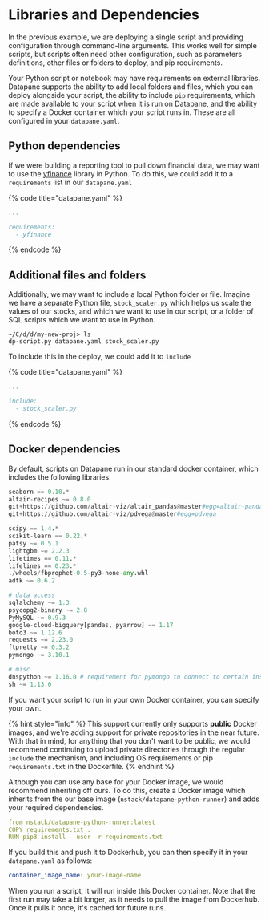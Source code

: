 # Libraries and Dependencies

In the previous example, we are deploying a single script and providing configuration through command-line arguments. This works well for simple scripts, but scripts often need other configuration, such as parameters definitions, other files or folders to deploy, and pip requirements.

Your Python script or notebook may have requirements on external libraries. Datapane supports the ability to add local folders and files, which you can deploy alongside your script, the ability to include `pip` requirements, which are made available to your script when it is run on Datapane, and the ability to specify a Docker container which your script runs in. These are all configured in your `datapane.yaml`.

## Python dependencies

If we were building a reporting tool to pull down financial data, we may want to use the [yfinance](https://pypi.org/project/yfinance/) library in Python. To do this, we could add it to a `requirements` list in our `datapane.yaml`

{% code title="datapane.yaml" %}
```yaml
...

requirements:
  - yfinance
```
{% endcode %}

## Additional files and folders

Additionally, we may want to include a local Python folder or file. Imagine we have a separate Python file, `stock_scaler.py` which helps us scale the values of our stocks, and which we want to use in our script, or a folder of SQL scripts which we want to use in Python.

```text
~/C/d/d/my-new-proj> ls
dp-script.py datapane.yaml stock_scaler.py
```

To include this in the deploy, we could add it to `include` 

{% code title="datapane.yaml" %}
```yaml
...

include:
  - stock_scaler.py
```
{% endcode %}

## Docker dependencies

By default, scripts on Datapane run in our standard docker container, which includes the following libraries.

```python
seaborn == 0.10.*
altair-recipes ~= 0.8.0
git+https://github.com/altair-viz/altair_pandas@master#egg=altair-pandas
git+https://github.com/altair-viz/pdvega@master#egg=pdvega

scipy == 1.4.*
scikit-learn == 0.22.*
patsy ~= 0.5.1
lightgbm ~= 2.2.3
lifetimes == 0.11.*
lifelines == 0.23.*
./wheels/fbprophet-0.5-py3-none-any.whl
adtk ~= 0.6.2

# data access
sqlalchemy ~= 1.3
psycopg2-binary ~= 2.8
PyMySQL ~= 0.9.3
google-cloud-bigquery[pandas, pyarrow] ~= 1.17
boto3 ~= 1.12.6
requests ~= 2.23.0
ftpretty ~= 0.3.2
pymongo ~= 3.10.1

# misc
dnspython ~= 1.16.0 # requirement for pymongo to connect to certain instances
sh ~= 1.13.0
```

If you want your script to run in your own Docker container, you can specify your own. 

{% hint style="info" %}
This support currently only supports **public** Docker images, and we're adding support for private repositories in the near future. With that in mind, for anything that you don't want to be public, we would recommend continuing to upload private directories through the regular `include` the mechanism, and including OS requirements or pip `requirements.txt` in the Dockerfile.
{% endhint %}

Although you can use any base for your Docker image, we would recommend inheriting off ours. To do this, create a Docker image which inherits from the our base image \(`nstack/datapane-python-runner`\) and adds your required dependencies. 

```yaml
from nstack/datapane-python-runner:latest
COPY requirements.txt .
RUN pip3 install --user -r requirements.txt
```

If you build this and push it to Dockerhub, you can then specify it in your `datapane.yaml` as follows:

```yaml
container_image_name: your-image-name
```

When you run a script, it will run inside this Docker container. Note that the first run may take a bit longer, as it needs to pull the image from Dockerhub. Once it pulls it once, it's cached for future runs.

